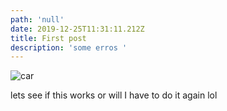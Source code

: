 ```yaml
---
path: 'null'
date: 2019-12-25T11:31:11.212Z
title: First post
description: 'some erros '
---
```

![car](/assets/profile-pic.jpg "Car")

lets see if this works or will I have to do it again lol
